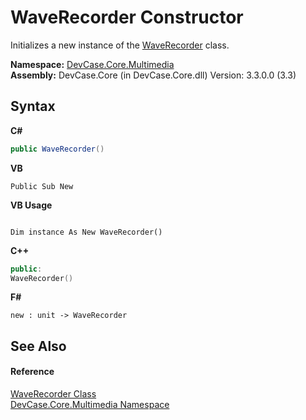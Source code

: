 # WaveRecorder Constructor 
 

Initializes a new instance of the <a href="T_DevCase_Core_Multimedia_WaveRecorder">WaveRecorder</a> class.

**Namespace:**&nbsp;<a href="N_DevCase_Core_Multimedia">DevCase.Core.Multimedia</a><br />**Assembly:**&nbsp;DevCase.Core (in DevCase.Core.dll) Version: 3.3.0.0 (3.3)

## Syntax

**C#**<br />
``` C#
public WaveRecorder()
```

**VB**<br />
``` VB
Public Sub New
```

**VB Usage**<br />
``` VB Usage

Dim instance As New WaveRecorder()
```

**C++**<br />
``` C++
public:
WaveRecorder()
```

**F#**<br />
``` F#
new : unit -> WaveRecorder
```


## See Also


#### Reference
<a href="T_DevCase_Core_Multimedia_WaveRecorder">WaveRecorder Class</a><br /><a href="N_DevCase_Core_Multimedia">DevCase.Core.Multimedia Namespace</a><br />